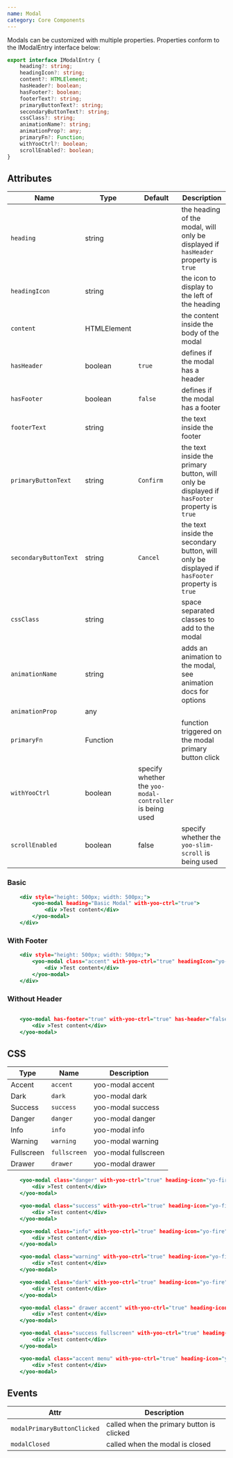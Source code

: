 ```yaml
---
name: Modal
category: Core Components
---
```


Modals can be customized with multiple properties. Properties conform to the IModalEntry interface below:

```ts
export interface IModalEntry {
    heading?: string;
    headingIcon?: string;
    content?: HTMLElement;
    hasHeader?: boolean;
    hasFooter?: boolean;
    footerText?: string;
    primaryButtonText?: string;
    secondaryButtonText?: string;
    cssClass?: string;
    animationName?: string;
    animationProp?: any;
    primaryFn?: Function;
    withYooCtrl?: boolean;
    scrollEnabled?: boolean;
}
```

## Attributes
|Name|Type|Default|Description|
|---|---|---|---|
|`heading`|string|   |the heading of the modal, will only be displayed if `hasHeader` property is `true`|
|`headingIcon`|string| |the icon to display to the left of the heading|
|`content`|HTMLElement| |the content inside the body of the modal|
|`hasHeader`|boolean|`true`|defines if the modal has a header|
|`hasFooter`|boolean|`false`|defines if the modal has a footer|
|`footerText`|string||the text inside the footer|
|`primaryButtonText`|string|`Confirm`  |the text inside the primary button, will only be displayed if `hasFooter` property is `true`|
|`secondaryButtonText`|string|`Cancel`|the text inside the secondary button, will only be displayed if `hasFooter` property is `true`|
|`cssClass`|string| |space separated classes to add to the modal|
|`animationName`|string||adds an animation to the modal, see animation docs for options|
|`animationProp`|any|||
|`primaryFn`|Function||function triggered on the modal primary button click|
|`withYooCtrl`|boolean|specify whether the `yoo-modal-controller` is being used|
|`scrollEnabled`|boolean|false|specify whether the `yoo-slim-scroll` is being used|

### Basic

```yoo-modal-basic.html
    <div style="height: 500px; width: 500px;">
        <yoo-modal heading="Basic Modal" with-yoo-ctrl="true">
            <div >Test content</div>        
        </yoo-modal>
    </div>
```

### With Footer

```yoo-modal-footer.html
    <div style="height: 500px; width: 500px;">
        <yoo-modal class="accent" with-yoo-ctrl="true" headingIcon="yo-fire" heading="Modal with footer" has-footer="true" primary-button-text="Confirm" secondary-button-text="Cancel">
            <div >Test content</div>
        </yoo-modal>
    </div>
```

### Without Header

```yoo-modal-no-header.html

    <yoo-modal has-footer="true" with-yoo-ctrl="true" has-header="false">
        <div >Test content</div>
    </yoo-modal>
```

## CSS

|Type|Name|Description|
|---|---|---|
|Accent|`accent`|yoo-modal accent|
|Dark|`dark`|yoo-modal dark|
|Success|`success`|yoo-modal success|
|Danger|`danger`|yoo-modal danger|
|Info|`info`|yoo-modal info|
|Warning|`warning`|yoo-modal warning|
|Fullscreen|`fullscreen`|yoo-modal fullscreen|
|Drawer|`drawer`|yoo-modal drawer|

```yoo-modal-danger.html
    <yoo-modal class="danger" with-yoo-ctrl="true" heading-icon="yo-fire" heading="Modal danger" has-footer="true" primary-button-text="Confirm" secondary-button-text="Cancel">
        <div >Test content</div>
    </yoo-modal>
```

```yoo-modal-success.html
    <yoo-modal class="success" with-yoo-ctrl="true" heading-icon="yo-fire" heading="Modal success" has-footer="true" primary-button-text="Confirm" secondary-button-text="Cancel">
        <div >Test content</div>
    </yoo-modal>
```

```yoo-modal-info.html
    <yoo-modal class="info" with-yoo-ctrl="true" heading-icon="yo-fire" heading="Modal info" has-footer="true" primary-button-text="Confirm" secondary-button-text="Cancel">
        <div >Test content</div>
    </yoo-modal>
```

```yoo-modal-warning.html
    <yoo-modal class="warning" with-yoo-ctrl="true" heading-icon="yo-fire" heading="Modal warning" has-footer="true" primary-button-text="Confirm" secondary-button-text="Cancel">
        <div >Test content</div>
    </yoo-modal>
```

```yoo-modal-dark.html
    <yoo-modal class="dark" with-yoo-ctrl="true" heading-icon="yo-fire" heading="Modal dark" has-footer="true" primary-button-text="Confirm" secondary-button-text="Dismiss">
        <div >Test content</div>
    </yoo-modal>
```

```yoo-modal-drawer.html
    <yoo-modal class=" drawer accent" with-yoo-ctrl="true" heading-icon="yo-fire" heading="Modal dark" has-footer="true" primary-button-text="Confirm" secondary-button-text="Dismiss">
        <div >Test content</div>
    </yoo-modal>
```

```yoo-modal-fullscreen.html
    <yoo-modal class="success fullscreen" with-yoo-ctrl="true" heading-icon="yo-fire" heading="Fullscreen Success" has-footer="true" primary-button-text="Confirm" secondary-button-text="Dismiss">
        <div >Test content</div>
    </yoo-modal>
```

```yoo-modal-menu.html
    <yoo-modal class="accent menu" with-yoo-ctrl="true" heading-icon="yo-fire" heading="Menu Accent" has-footer="true" primary-button-text="Confirm" secondary-button-text="Dismiss">
        <div >Test content</div>
    </yoo-modal>
```

## Events

|Attr|Description|
|---|---|
|`modalPrimaryButtonClicked`|called when the primary button is clicked|
|`modalClosed`|called when the modal is closed|